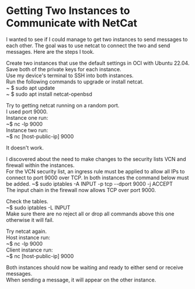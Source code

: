 # Getting Two Instances to Communicate with NetCat

I wanted to see if I could manage to get two instances to send messages to each other.
The goal was to use netcat to connect the two and send messages. Here are the steps I took.

Create two instances that use the default settings in OCI with Ubuntu 22.04.  
Save both of the private keys for each instance.  
Use my device's terminal to SSH into both instances.  
Run the following commands to upgrade or install netcat.  
  ~ $ sudo apt update  
  ~ $ sudo apt install netcat-openbsd  

Try to getting netcat running on a random port.  
I used port 9000.  
Instance one run:  
  ~$ nc -lp 9000  
Instance two run:  
  ~$ nc [host-public-ip] 9000  

It doesn't work.  

I discovered about the need to make changes to the security lists VCN and firewall within the instances.  
For the VCN security list, an ingress rule must be applied to allow all IPs to connect to port 9000 over TCP.
In both instances the command below must be added.
  ~$ sudo iptables -A INPUT -p tcp --dport 9000 -j ACCEPT  
The input chain in the firewall now allows TCP over port 9000.  

Check the tables.  
  ~$ sudo iptables -L INPUT  
Make sure there are no reject all or drop all commands above this one otherwise it will fail.  

Try netcat again.  
Host instance run:  
  ~$ nc -lp 9000  
Client instance run:  
  ~$ nc [host-public-ip] 9000  

Both instances should now be waiting and ready to either send or receive messages.  
When sending a message, it will appear on the other instance.  

